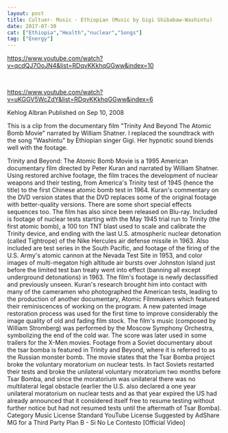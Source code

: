 ```yaml
---
layout: post
title: Cultuer- Music - Ethiopian (Music by Gigi Shibabaw-Washintu)
date: 2017-07-30
cat: ["Ethiopia","Health","nuclear","Songs"]
tag: ["Energy"]
---
```


https://www.youtube.com/watch?v=qcdQJ7OoJN4&list=RDqvKKkhqGGww&index=10

&nbsp;

https://www.youtube.com/watch?v=uKGGV5WcZdY&list=RDqvKKkhqGGww&index=6

Kehlog Albran
Published on Sep 10, 2008

This is a clip from the documentary film "Trinity And Beyond The Atomic Bomb Movie" narrated by William Shatner. I replaced the soundtrack with the song "Washintu" by Ethiopian singer Gigi. Her hypnotic sound blends well with the footage.

Trinity and Beyond: The Atomic Bomb Movie is a 1995 American documentary film directed by Peter Kuran and narrated by William Shatner. Using restored archive footage, the film traces the development of nuclear weapons and their testing, from America's Trinity test of 1945 (hence the title) to the first Chinese atomic bomb test in 1964. Kuran's commentary on the DVD version states that the DVD replaces some of the original footage with better-quality versions. There are some short special effects sequences too. The film has also since been released on Blu-ray.
Included is footage of nuclear tests starting with the May 1945 trial run to Trinity (the first atomic bomb), a 100 ton TNT blast used to scale and calibrate the Trinity device, and ending with the last U.S. atmospheric nuclear detonation (called Tightrope) of the Nike Hercules air defense missile in 1963. Also included are test series in the South Pacific, and footage of the firing of the U.S. Army's atomic cannon at the Nevada Test Site in 1953, and color images of multi-megaton high altitude air bursts over Johnston Island just before the limited test ban treaty went into effect (banning all except underground detonations) in 1963.
The film's footage is newly declassified and previously unseen. Kuran's research brought him into contact with many of the cameramen who photographed the American tests, leading to the production of another documentary, Atomic Filmmakers which featured their reminiscences of working on the program. A new patented image restoration process was used for the first time to improve considerably the image quality of old and fading film stock.
The film's music (composed by William Stromberg) was performed by the Moscow Symphony Orchestra, symbolizing the end of the cold war. The score was later used in some trailers for the X-Men movies.
Footage from a Soviet documentary about the tsar bomba is featured in Trinity and Beyond, where it is referred to as the Russian monster bomb. The movie states that the Tsar Bomba project broke the voluntary moratorium on nuclear tests. In fact Soviets restarted their tests and broke the unilateral voluntary moratorium two months before Tsar Bomba, and since the moratorium was unilateral there was no multilateral legal obstacle (earlier the U.S. also declared a one year unilateral moratorium on nuclear tests and as that year expired the US had already announced that it considered itself free to resume testing without further notice but had not resumed tests until the aftermath of Tsar Bomba).
Category
Music
License
Standard YouTube License
Suggested by AdShare MG for a Third Party
Plan B - Si No Le Contesto [Official Video]